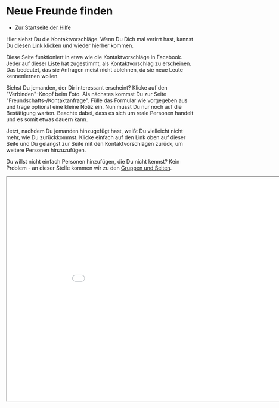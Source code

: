 Neue Freunde finden
==============

* [Zur Startseite der Hilfe](help)

Hier siehst Du die Kontaktvorschläge.
Wenn Du Dich mal verirrt hast, kannst Du <a href="help/Quick-Start-makenewfriends">diesen Link klicken</a> und wieder hierher kommen. 

Diese Seite funktioniert in etwa wie die Kontaktvorschläge in Facebook. 
Jeder auf dieser Liste hat zugestimmt, als Kontaktvorschlag zu erscheinen. 
Das bedeutet, das sie Anfragen meist nicht ablehnen, da sie neue Leute kennenlernen wollen. 

Siehst Du jemanden, der Dir interessant erscheint? Klicke auf den "Verbinden"-Knopf beim Foto. 
Als nächstes kommst Du zur Seite "Freundschafts-/Kontaktanfrage". 
Fülle das Formular wie vorgegeben aus und trage optional eine kleine Notiz ein. 
Nun musst Du nur noch auf die Bestätigung warten. 
Beachte dabei, dass es sich um reale Personen handelt und es somit etwas dauern kann. 

Jetzt, nachdem Du jemanden hinzugefügt hast, weißt Du vielleicht nicht mehr, wie Du zurückkommst. 
Klicke einfach auf den Link oben auf dieser Seite und Du gelangst zur Seite mit den Kontaktvorschlägen zurück, um weitere Personen hinzuzufügen.

Du willst nicht einfach Personen hinzufügen, die Du nicht kennst? Kein Problem - an dieser Stelle kommen wir zu den <a href="help/Quick-Start-groupsandpages">Gruppen und Seiten</a>.

<iframe src="suggest" width="950" height="600"></iframe>


